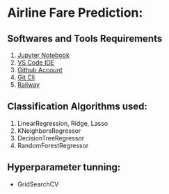 # Airline Fare Prediction:

## Softwares and Tools Requirements

1. [Jupyter Notebook](https://jupyter.org/)
2. [VS Code IDE](https://code.visualstudio.com/)
3. [Github Account](https://github.com)
4. [Git Cli](https://cli.github.com/)
5. [Railway](https://railway.app/)

## Classification Algorithms used:

1. LinearRegression, Ridge, Lasso
2. KNeighborsRegressor
3. DecisionTreeRegressor
4. RandomForestRegressor

##  Hyperparameter tunning:

* GridSearchCV
